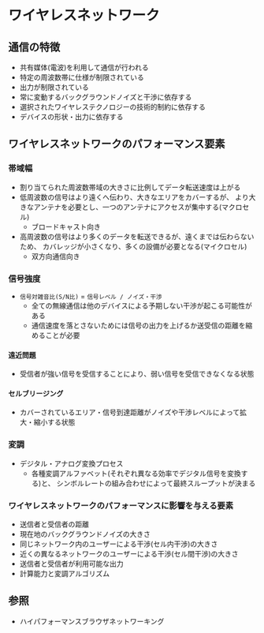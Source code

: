 # ワイヤレスネットワーク
## 通信の特徴
- 共有媒体(電波)を利用して通信が行われる
- 特定の周波数帯に仕様が制限されている
- 出力が制限されている
- 常に変動するバックグラウンドノイズと干渉に依存する
- 選択されたワイヤレステクノロジーの技術的制約に依存する
- デバイスの形状・出力に依存する

## ワイヤレスネットワークのパフォーマンス要素
### 帯域幅
- 割り当てられた周波数帯域の大きさに比例してデータ転送速度は上がる
- 低周波数の信号はより遠くへ伝わり、大きなエリアをカバーするが、
  より大きなアンテナを必要とし、一つのアンテナにアクセスが集中する(マクロセル)
  - ブロードキャスト向き
- 高周波数の信号はより多くのデータを転送できるが、遠くまでは伝わらないため、
  カバレッジが小さくなり、多くの設備が必要となる(マイクロセル)
  - 双方向通信向き

### 信号強度
- `信号対雑音比(S/N比)` = `信号レベル / ノイズ・干渉`
  - 全ての無線通信は他のデバイスによる予期しない干渉が起こる可能性がある
  - 通信速度を落とさないためには信号の出力を上げるか送受信の距離を縮めることが必要

#### 遠近問題
- 受信者が強い信号を受信することにより、弱い信号を受信できなくなる状態

#### セルブリージング
- カバーされているエリア・信号到達距離がノイズや干渉レベルによって拡大・縮小する状態

### 変調
- デジタル・アナログ変換プロセス
  - 各種変調アルファベット(それぞれ異なる効率でデジタル信号を変換する)と、
    シンボルレートの組み合わせによって最終スループットが決まる

### ワイヤレスネットワークのパフォーマンスに影響を与える要素
- 送信者と受信者の距離
- 現在地のバックグラウンドノイズの大きさ
- 同じネットワーク内のユーザーによる干渉(セル内干渉)の大きさ
- 近くの異なるネットワークのユーザーによる干渉(セル間干渉)の大きさ
- 送信者と受信者が利用可能な出力
- 計算能力と変調アルゴリズム

## 参照
- ハイパフォーマンスブラウザネットワーキング

